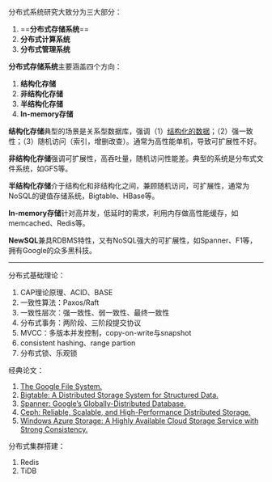 分布式系统研究大致分为三大部分：

1. ==**分布式存储系统**==
2. **分布式计算系统**
3. **分布式管理系统**

**分布式存储系统**主要涵盖四个方向：

1. **结构化存储**
2. **非结构化存储**
3. **半结构化存储**
4. **In-memory存储**

**结构化存储**典型的场景是关系型数据库，强调（1）[结构化的数据](https://www.webopedia.com/TERM/S/structured_data.html)；（2）强一致性；（3）随机访问（索引，增删改查）。通常为高性能单机，导致可扩展性不好。

**非结构化存储**强调可扩展性，高吞吐量，随机访问性能差。典型的系统是分布式文件系统，如GFS等。

**半结构化存储**介于结构化和非结构化之间，兼顾随机访问，可扩展性，通常为NoSQL的键值存储系统，Bigtable、HBase等。

**In-memory存储**针对高并发，低延时的需求，利用内存做高性能缓存，如memcached、Redis等。

**NewSQL**兼具RDBMS特性，又有NoSQL强大的可扩展性，如Spanner、F1等，拥有Google的众多黑科技。

---

分布式基础理论：

1. CAP理论原理、ACID、BASE
2. 一致性算法：Paxos/Raft
3. 一致性层次：强一致性、弱一致性、最终一致性
4. 分布式事务：两阶段、三阶段提交协议
5. MVCC：多版本并发控制，copy-on-write与snapshot
6. consistent hashing、range partion
7. 分布式锁、乐观锁

经典论文：

1. [The Google File System.](https://github.com/uniqueyehu/notes/blob/master/distributed-system/The%20Google%20File%20System.pdf)
2. [Bigtable: A Distributed Storage System for Structured Data.](https://github.com/uniqueyehu/notes/blob/master/distributed-system/Bigtable%EF%BC%9AA%20Distributed%20Storage%20System%20for%20Structured%20Data.pdf)
3. [Spanner: Google’s Globally-Distributed Database.](https://github.com/uniqueyehu/notes/blob/master/distributed-system/Spanner%EF%BC%9AGoogle%E2%80%99s%20Globally-Distributed%20Database.pdf)
4. [Ceph: Reliable, Scalable, and High-Performance Distributed Storage.](https://github.com/uniqueyehu/notes/blob/master/distributed-system/Ceph%EF%BC%9AReliable%20Scalable%20and%20High-Performance%20Distributed%20Storage.pdf)
5. [Windows Azure Storage: A Highly Available Cloud Storage Service with Strong Consistency.](https://github.com/uniqueyehu/notes/blob/master/distributed-system/Windows%20Azure%20Storage.pdf)

分布式集群搭建：

1. Redis
2. TiDB